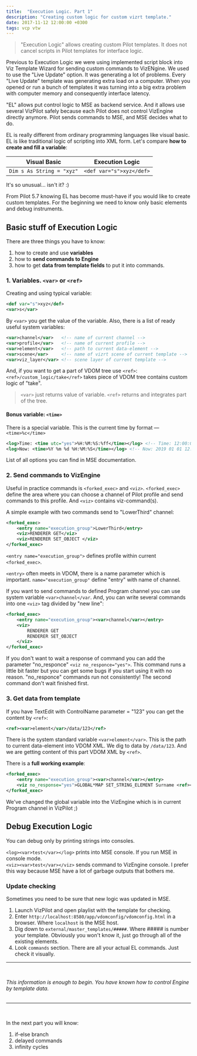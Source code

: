 ```yaml
---
title:  "Execution Logic. Part 1"
description: "Creating custom logic for custom vizrt template."
date: 2017-11-12 12:00:00 +0300
tags: vcp vtw
---
```


> "Execution Logic" allows creating custom Pilot templates. It does not cancel scripts in Pilot templates for interface logic.

Previous to Execution Logic we were using implemented script block into Viz Template Wizard for sending custom commands to VizENgine. We used to use the "Live Update" option. It was generating a lot of problems. Every "Live Update" template was generating extra load on a computer. When you opened or run a bunch of templates it was turning into a big extra problem with computer memory and сonsequently interface latency. 

<media-image name="el-cover.png" />

"EL" allows put control logic to MSE as backend service. And it allows use several VizPilot safely because each Pilot does not control VizEngine directly anymore. Pilot sends commands to MSE, and MSE decides what to do.

EL is really different from ordinary programming languages like visual basic. EL is like traditional logic of scripting into XML form. Let's compare __how to create and fill a variable__:

|Visual Basic | Execution Logic|
|---|---|
|```Dim s As String = "xyz"``` | ```<def var="s">xyz</def>``` |

It's so unusual... isn't it? :)

From Pilot 5.7 knowing EL has become must-have if you would like to create custom templates. For the beginning we need to know only basic elements and debug instruments.

## Basic stuff of Execution Logic

There are three things you have to know:
1. how to create and use __variables__
2. how to __send commands to Engine__
3. how to get __data from template fields__ to put it into commands.

### 1. Variables. ```<var>``` or ```<ref>```

Creating and using typical variable:

```xml
<def var="s">xyz</def>
<var>s</var>
```

By ```<var>``` you get the value of the variable. 
Also, there is a list of ready useful system variables:

```xml
<var>channel</var>   <!-- name of current channel -->
<var>profile</var>   <!-- name of current profile -->
<var>element</var>   <!-- path to current data-element -->
<var>scene</var>     <!-- name of vizrt scene of current template -->
<var>viz_layer</var> <!-- scene layer of current template -->
```

And, if you want to get a part of VDOM tree use ```<ref>```:
```<ref>/custom_logic/take</ref>``` takes piece of VDOM tree contains custom logic of "take".

> ```<var>``` just returns value of variable. ```<ref>``` returns and integrates part of the tree.

#### Bonus variable: ```<time>```
There is a special variable. This is the current time by format — ```<time>%c</time>```

```xml
<log>Time: <time utc="yes">%H:%M:%S:%ff</time></log> <!-- Time: 12:00:00:00 -->
<log>Now: <time>%Y %m %d %H:%M:%S</time></log> <!-- Now: 2019 01 01 12:00:00 -->
```

List of all options you can find in MSE documentation.

### 2. Send commands to VizEngine

Useful in practice commands is ```<forked_exec>``` and ```<viz>```. ```<forked_exec>``` define the area where you can choose a channel of Pilot profile and send commands to this profile. And ```<viz>``` contains viz-command(s).

A simple example with two commands send to "LowerThird" channel:

```xml
<forked_exec>
	<entry name="execution_group">LowerThird</entry>
	<viz>RENDERER GET</viz>
	<viz>RENDERER SET_OBJECT </viz>
</forked_exec>
```

```<entry name="execution_group">``` defines profile within current ```<forked_exec>```. 

```<entry>``` often meets in VDOM, there is a name parameter which is important. ```name="execution_group"``` define "entry" with name of channel.

If you want to send commands to defined Program channel you can use system variable ```<var>channel</var```. And, you can write several commands into one ```<viz>``` tag divided by "new line":

```xml
<forked_exec>
	<entry name="execution_group"><var>channel</var></entry>
	<viz>
		RENDERER GET
		RENDERER SET_OBJECT
	</viz>
</forked_exec>
```

If you don't want to wait a response of command you can add the parameter "no_responce" ```<viz no_responce="yes">```. This command runs a little bit faster but you can get some bugs if you start using it with no reason. "no_responce" commands run not consistently! The second command don't wait finished first.

### 3. Get data from template

If you have TextEdit with ControlName parameter = "123" you can get the content by ```<ref>```:

```xml
<ref><var>element</var>/data/123</ref>
```

There is the system standard variable ```<var>element</var>```. This is the path to current data-element into VDOM XML. We dig to data by ```/data/123```. And we are getting content of this part VDOM XML by ```<ref>```.

There is a __full working example__:

```xml
<forked_exec>
	<entry name="execution_group"><var>channel</var></entry>
	<viz no_response="yes">GLOBAL*MAP SET_STRING_ELEMENT Surname <ref><var>element</var>/data/surname</ref></viz>
</forked_exec>
```
We've changed the global variable into the VizEngine which is in current Program channel in VizPilot ;)

## Debug Execution Logic

You can debug only by printing strings into consoles.

```<log><var>test</var></log>``` prints into MSE console. If you run MSE in console mode.<br/>
```<viz><var>test</var></viz>``` sends command to VizEngine console. I prefer this way because MSE have a lot of garbage outputs that bothers me.

### Update checking

Sometimes you need to be sure that new logic was updated in MSE.

1. Launch VizPilot and open playlist with the template for checking.
2. Enter ```http://localhost:8580/app/vdomconfig/vdomconfig.html``` in a browser. Where ```localhost``` is the MSE host.
3. Dig down to ```external/master_templates/#####```. Where ##### is number your template. Obviously you won't know it, just go through all of the existing elements.
4. Look ```commands``` section. There are all your actual EL commands. Just check it visually.

<media-image name="mse-master-templates.png" />


-------------------
<br/>

_This information is enough to begin. You have known how to control Engine by template data._<br/>
<br/>

-------------------
<br/>

In the next part you will know:

1. if-else branch
2. delayed commands
3. infinity cycles
